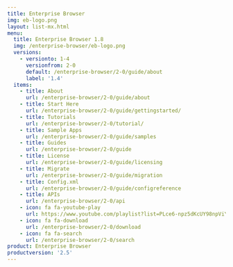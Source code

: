 ```yaml
---
title: Enterprise Browser
img: eb-logo.png
layout: list-mx.html
menu:
  title: Enterprise Browser 1.8
  img: /enterprise-browser/eb-logo.png
  versions:
    - versionto: 1-4
      versionfrom: 2-0
      default: /enterprise-browser/2-0/guide/about
      label: '1.4'
  items:
    - title: About
      url: /enterprise-browser/2-0/guide/about
    - title: Start Here
      url: /enterprise-browser/2-0/guide/gettingstarted/
    - title: Tutorials
      url: /enterprise-browser/2-0/tutorial/
    - title: Sample Apps
      url: /enterprise-browser/2-0/guide/samples
    - title: Guides
      url: /enterprise-browser/2-0/guide
    - title: License
      url: /enterprise-browser/2-0/guide/licensing
    - title: Migrate
      url: /enterprise-browser/2-0/guide/migration
    - title: Config.xml
      url: /enterprise-browser/2-0/guide/configreference
    - title: APIs
      url: /enterprise-browser/2-0/api
    - icon: fa fa-youtube-play
      url: https://www.youtube.com/playlist?list=PLce6-npz5dKcUY98npViY6QbuL3yhAXCx
    - icon: fa fa-download
      url: /enterprise-browser/2-0/download
    - icon: fa fa-search
      url: /enterprise-browser/2-0/search
product: Enterprise Browser
productversion: '2.5'
---
```


